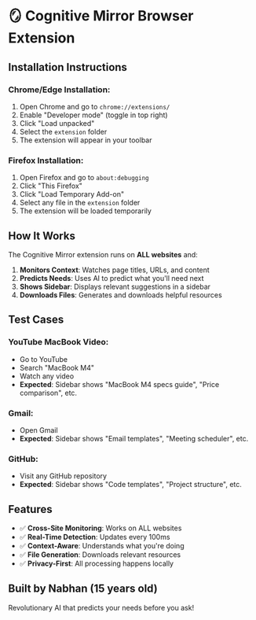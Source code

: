# 🪞 Cognitive Mirror Browser Extension

## Installation Instructions

### Chrome/Edge Installation:
1. Open Chrome and go to `chrome://extensions/`
2. Enable "Developer mode" (toggle in top right)
3. Click "Load unpacked"
4. Select the `extension` folder
5. The extension will appear in your toolbar

### Firefox Installation:
1. Open Firefox and go to `about:debugging`
2. Click "This Firefox"
3. Click "Load Temporary Add-on"
4. Select any file in the `extension` folder
5. The extension will be loaded temporarily

## How It Works

The Cognitive Mirror extension runs on **ALL websites** and:

1. **Monitors Context**: Watches page titles, URLs, and content
2. **Predicts Needs**: Uses AI to predict what you'll need next
3. **Shows Sidebar**: Displays relevant suggestions in a sidebar
4. **Downloads Files**: Generates and downloads helpful resources

## Test Cases

### YouTube MacBook Video:
- Go to YouTube
- Search "MacBook M4"
- Watch any video
- **Expected**: Sidebar shows "MacBook M4 specs guide", "Price comparison", etc.

### Gmail:
- Open Gmail
- **Expected**: Sidebar shows "Email templates", "Meeting scheduler", etc.

### GitHub:
- Visit any GitHub repository
- **Expected**: Sidebar shows "Code templates", "Project structure", etc.

## Features

- ✅ **Cross-Site Monitoring**: Works on ALL websites
- ✅ **Real-Time Detection**: Updates every 100ms
- ✅ **Context-Aware**: Understands what you're doing
- ✅ **File Generation**: Downloads relevant resources
- ✅ **Privacy-First**: All processing happens locally

## Built by Nabhan (15 years old)

Revolutionary AI that predicts your needs before you ask!